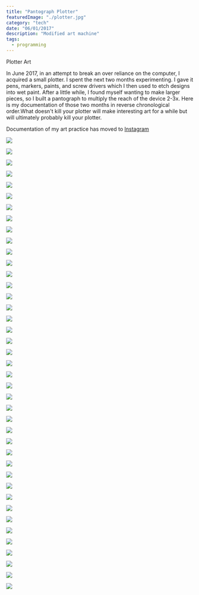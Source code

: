 ```yaml
---
title: "Pantograph Plotter"
featuredImage: "./plotter.jpg"
category: "tech"
date: "06/01/2017"
description: "Modified art machine"
tags:
  - programming
---
```


Plotter Art

<p>In June 2017, in an attempt to break an over reliance on the computer, I acquired a small plotter. I spent the next two months experimenting. I gave it pens, markers, paints, and screw drivers which I then used to etch designs into wet paint. After a little while, I found myself wanting to make larger pieces, so I built a pantograph to multiply the reach of  the device 2-3x. Here is my documentation of those two months in reverse chronological order.What doesn't kill your plotter will make interesting art for a while but will ultimately probably kill your plotter.</p>
<p>Documentation of my art practice has moved to <a target="_blank" href="http://instagram.com/mjacobs/">Instagram</a></p>

<p><img src="plotter.jpg"></p>
<p><img src="fingermachine.gif"></p>
<p><img src="helpmachine.gif"></p>
<p><img src="38.jpg"></p>
<p><img src="37.jpg"></p>
<p><img src="36.jpg"></p>
<p><img src="35.jpg"></p>
<p><img src="34.jpg"></p>
<p><img src="33.jpg"></p>
<p><img src="32.jpg"></p>
<p><img src="31.jpg"></p>
<p><img src="30.jpg"></p>
<p><img src="29.jpg"></p>
<p><img src="28.jpg"></p>
<p><img src="27.jpg"></p>
<p><img src="26.jpg"></p>
<p><img src="25.jpg"></p>
<p><img src="24.jpg"></p>
<p><img src="23.jpg"></p>
<p><img src="22.jpg"></p>
<p><img src="21.jpg"></p>
<p><img src="20.jpg"></p>
<p><img src="19.jpg"></p>
<p><img src="18.jpg"></p>
<p><img src="17.jpg"></p>
<p><img src="16.jpg"></p>
<p><img src="15.jpg"></p>
<p><img src="14.jpg"></p>
<p><img src="13.jpg"></p>
<p><img src="12.jpg"></p>
<p><img src="11.jpg"></p>
<p><img src="10.jpg"></p>
<p><img src="9.jpg"></p>
<p><img src="8.jpg"></p>
<p><img src="7.jpg"></p>
<p><img src="6.jpg"></p>
<p><img src="5.jpg"></p>
<p><img src="4.jpg"></p>
<p><img src="3.jpg"></p>
<p><img src="2.jpg"></p>
<p><img src="1.jpg"></p>
<script>
var num = 0;
var count = 39;
while(count-- >= num){
  let i = document.createElement("img") 
  i.src = "" + count + ".jpg"
  console.log(i)
}
</script>

<!-- document.querySelectorAll(".KL4Bh img").forEach((e,i)=> {
document.write("<a href='"+e.src+"' download='"+i+".jpg'><img src='"+e.src+"'></a>")
}) -->
